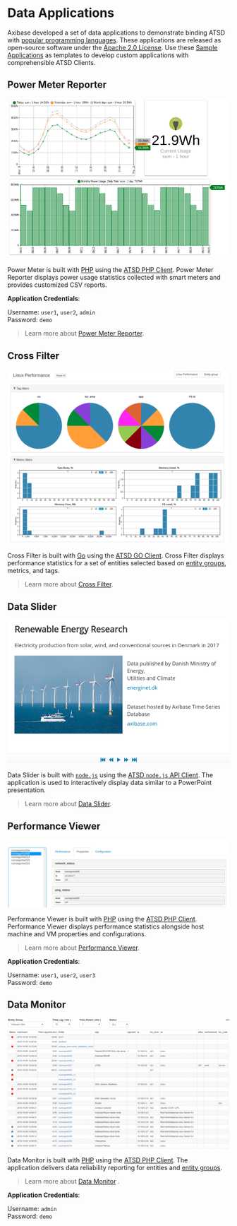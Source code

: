 # Data Applications

Axibase developed a set of data applications to demonstrate binding ATSD with [popular programming languages](https://axibase.com/use-cases/chart-of-the-day/stack-exchange/). These applications are released as open-source software under the [Apache 2.0 License](https://www.apache.org/licenses/LICENSE-2.0). Use these [Sample Applications](https://apps.axibase.com/) as templates to develop custom applications with comprehensible ATSD Clients.

## Power Meter Reporter

![](./images/power-meter-application.png)

Power Meter is built with [PHP](http://php.net/) using the [ATSD PHP Client](https://github.com/axibase/atsd-api-php/blob/master/README.md). Power Meter Reporter displays power usage statistics collected with smart meters and provides customized CSV reports.

**Application Credentials**:

Username: `user1`, `user2`, `admin`<br>
Password: `demo`

> Learn more about [Power Meter Reporter](https://axibase.com/products/axibase-time-series-database/data-applications/external-application/).

## Cross Filter

![](./images/cross-filter.png)

Cross Filter is built with [Go](https://golang.org/) using the [ATSD GO Client](https://github.com/axibase/atsd-api-go). Cross Filter displays performance statistics for a set of entities selected based on [entity groups](../../configuration/entity_groups.md), metrics, and tags.

> Learn more about [Cross Filter](https://axibase.com/products/axibase-time-series-database/data-applications/cross-filter/).

## Data Slider

![](./images/data-slider.png)

Data Slider is built with [`node.js`](https://nodejs.org/en/) using the [ATSD `node.js` API Client](https://github.com/axibase/atsd-api-nodejs/blob/master/README.md). The application is used to interactively display data similar to a PowerPoint presentation.

> Learn more about [Data Slider](https://axibase.com/products/axibase-time-series-database/data-applications/data-slider/).

## Performance Viewer

![](./images/performance-viewer1.png)

Performance Viewer is built with [PHP](http://php.net/) using the [ATSD PHP Client](https://github.com/axibase/atsd-api-php/blob/master/README.md). Performance Viewer displays performance statistics alongside host machine and VM properties and configurations.

> Learn more about [Performance Viewer](https://axibase.com/products/axibase-time-series-database/data-applications/performance-viewer/).

**Application Credentials**:

Username: `user1`, `user2`, `user3`<br>
Password: `demo`

## Data Monitor

![](./images/data-monitor.png)

Data Monitor is built with [PHP](http://php.net/) using the [ATSD PHP Client](https://github.com/axibase/atsd-api-php/blob/master/README.md). The application delivers data reliability reporting for entities and [entity groups](../../configuration/entity_groups.md).

> Learn more about [Data Monitor](https://axibase.com/products/axibase-time-series-database/data-applications/data-monitor/)
.

**Application Credentials**:

Username: `admin`<br>
Password: `demo`
